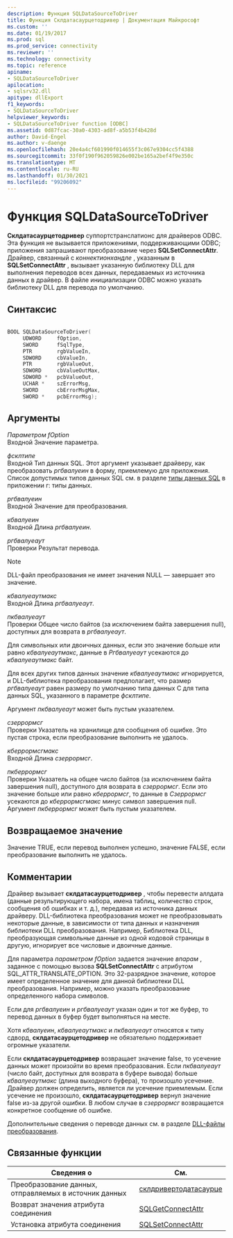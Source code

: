 ```yaml
---
description: Функция SQLDataSourceToDriver
title: Функция Склдатасаурцетодривер | Документация Майкрософт
ms.custom: ''
ms.date: 01/19/2017
ms.prod: sql
ms.prod_service: connectivity
ms.reviewer: ''
ms.technology: connectivity
ms.topic: reference
apiname:
- SQLDataSourceToDriver
apilocation:
- sqlsrv32.dll
apitype: dllExport
f1_keywords:
- SQLDataSourceToDriver
helpviewer_keywords:
- SQLDataSourceToDriver function [ODBC]
ms.assetid: 0d87fcac-30a0-4303-ad8f-a5b53f4b428d
author: David-Engel
ms.author: v-daenge
ms.openlocfilehash: 20e4a4cf601990f014655f3c067e9304cc5f4388
ms.sourcegitcommit: 33f0f190f962059826e002be165a2bef4f9e350c
ms.translationtype: MT
ms.contentlocale: ru-RU
ms.lasthandoff: 01/30/2021
ms.locfileid: "99206092"
---
```

# <a name="sqldatasourcetodriver-function"></a>Функция SQLDataSourceToDriver
**Склдатасаурцетодривер** суппортстранслатионс для драйверов ODBC. Эта функция не вызывается приложениями, поддерживающими ODBC; приложения запрашивают преобразование через **SQLSetConnectAttr**. Драйвер, связанный с *коннектионхандле* , указанным в **SQLSetConnectAttr** , вызывает указанную библиотеку DLL для выполнения переводов всех данных, передаваемых из источника данных в драйвер. В файле инициализации ODBC можно указать библиотеку DLL для перевода по умолчанию.  
  
## <a name="syntax"></a>Синтаксис  
  
```cpp  
  
BOOL SQLDataSourceToDriver(  
     UDWORD     fOption,  
     SWORD      fSqlType,  
     PTR        rgbValueIn,  
     SDWORD     cbValueIn,  
     PTR        rgbValueOut,  
     SDWORD     cbValueOutMax,  
     SDWORD *   pcbValueOut,  
     UCHAR *    szErrorMsg,  
     SWORD      cbErrorMsgMax,  
     SWORD *    pcbErrorMsg);  
```  
  
## <a name="arguments"></a>Аргументы  
 *Параметром fOption*  
 Входной Значение параметра.  
  
 *фсклтипе*  
 Входной Тип данных SQL. Этот аргумент указывает драйверу, как преобразовать *ргбвалуеин* в форму, приемлемую для приложения. Список допустимых типов данных SQL см. в разделе [типы данных SQL](../../../odbc/reference/appendixes/sql-data-types.md) в приложении г: типы данных.  
  
 *ргбвалуеин*  
 Входной Значение для преобразования.  
  
 *кбвалуеин*  
 Входной Длина *ргбвалуеин*.  
  
 *ргбвалуеаут*  
 Проверки Результат перевода.  
  
> [!NOTE]  
>  DLL-файл преобразования не имеет значения NULL — завершает это значение.  
  
 *кбвалуеаутмакс*  
 Входной Длина *ргбвалуеаут*.  
  
 *пкбвалуеаут*  
 Проверки Общее число байтов (за исключением байта завершения null), доступных для возврата в *ргбвалуеаут*.  
  
 Для символьных или двоичных данных, если это значение больше или равно *кбвалуеаутмакс*, данные в *Ргбвалуеаут* усекаются до *кбвалуеаутмакс* байт.  
  
 Для всех других типов данных значение *кбвалуеаутмакс* игнорируется, и DLL-библиотека преобразования предполагает, что размер *ргбвалуеаут* равен размеру по умолчанию типа данных C для типа данных SQL, указанного в параметре *фсклтипе*.  
  
 Аргумент *пкбвалуеаут* может быть пустым указателем.  
  
 *сзеррормсг*  
 Проверки Указатель на хранилище для сообщения об ошибке. Это пустая строка, если преобразование выполнить не удалось.  
  
 *кберрормсгмакс*  
 Входной Длина *сзеррормсг*.  
  
 *пкберрормсг*  
 Проверки Указатель на общее число байтов (за исключением байта завершения null), доступного для возврата в *сзеррормсг*. Если это значение больше или равно *кберрормсг*, то данные в *Сзеррормсг* усекаются до *кберрормсгмакс* минус символ завершения null. Аргумент *пкберрормсг* может быть пустым указателем.  
  
## <a name="returns"></a>Возвращаемое значение  
 Значение TRUE, если перевод выполнен успешно, значение FALSE, если преобразование выполнить не удалось.  
  
## <a name="comments"></a>Комментарии  
 Драйвер вызывает **склдатасаурцетодривер** , чтобы перевести аллдата (данные результирующего набора, имена таблиц, количество строк, сообщения об ошибках и т. д.), передавая из источника данных драйверу. DLL-библиотека преобразования может не преобразовывать некоторые данные, в зависимости от типа данных и назначения библиотеки DLL преобразования. Например, Библиотека DLL, преобразующая символьные данные из одной кодовой страницы в другую, игнорирует все числовые и двоичные данные.  
  
 Для параметра *параметром fOption* задается значение *впарам* , заданное с помощью вызова **SQLSetConnectAttr** с атрибутом SQL_ATTR_TRANSLATE_OPTION. Это 32-разрядное значение, которое имеет определенное значение для данной библиотеки DLL преобразования. Например, можно указать преобразование определенного набора символов.  
  
 Если для *ргбвалуеин* и *ргбвалуеаут* указан один и тот же буфер, то перевод данных в буфер будет выполняться на месте.  
  
 Хотя *кбвалуеин*, *кбвалуеаутмакс* и *пкбвалуеаут* относятся к типу сдворд, **склдатасаурцетодривер** не обязательно поддерживает огромные указатели.  
  
 Если **склдатасаурцетодривер** возвращает значение false, то усечение данных может произойти во время преобразования. Если *пкбвалуеаут* (число байт, доступных для возврата в буфере вывода) больше *кбвалуеаутмакс* (длина выходного буфера), то произошло усечение. Драйвер должен определить, является ли усечение приемлемым. Если усечение не произошло, **склдатасаурцетодривер** вернул значение false из-за другой ошибки. В любом случае в *сзеррормсг* возвращается конкретное сообщение об ошибке.  
  
 Дополнительные сведения о переводе данных см. в разделе [DLL-файлы преобразования](../../../odbc/reference/develop-app/translation-dlls.md).  
  
## <a name="related-functions"></a>Связанные функции  
  
|Сведения о|См.|  
|---------------------------|---------|  
|Преобразование данных, отправляемых в источник данных|[склдривертодатасаурце](../../../odbc/reference/syntax/sqldrivertodatasource-function.md)|  
|Возврат значения атрибута соединения|[SQLGetConnectAttr](../../../odbc/reference/syntax/sqlgetconnectattr-function.md)|  
|Установка атрибута соединения|[SQLSetConnectAttr](../../../odbc/reference/syntax/sqlsetconnectattr-function.md)|
